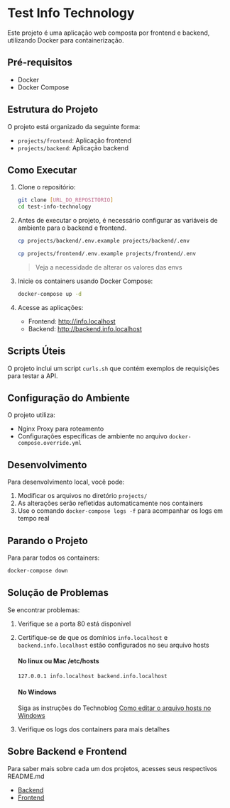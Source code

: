 # Test Info Technology

Este projeto é uma aplicação web composta por frontend e backend, utilizando Docker para containerização.

## Pré-requisitos

- Docker
- Docker Compose

## Estrutura do Projeto

O projeto está organizado da seguinte forma:

- `projects/frontend`: Aplicação frontend
- `projects/backend`: Aplicação backend

## Como Executar

1. Clone o repositório:

   ```bash
   git clone [URL_DO_REPOSITÓRIO]
   cd test-info-technology
   ```

2. Antes de executar o projeto, é necessário configurar as variáveis de ambiente para o backend e frontend.

   ```bash
   cp projects/backend/.env.example projects/backend/.env
   ```

   ```bash
   cp projects/frontend/.env.example projects/frontend/.env
   ```

   > Veja a necessidade de alterar os valores das envs

3. Inicie os containers usando Docker Compose:

   ```bash
   docker-compose up -d
   ```

4. Acesse as aplicações:

   - Frontend: http://info.localhost
   - Backend: http://backend.info.localhost

## Scripts Úteis

O projeto inclui um script `curls.sh` que contém exemplos de requisições para testar a API.

## Configuração do Ambiente

O projeto utiliza:

- Nginx Proxy para roteamento
- Configurações específicas de ambiente no arquivo `docker-compose.override.yml`

## Desenvolvimento

Para desenvolvimento local, você pode:

1. Modificar os arquivos no diretório `projects/`
2. As alterações serão refletidas automaticamente nos containers
3. Use o comando `docker-compose logs -f` para acompanhar os logs em tempo real

## Parando o Projeto

Para parar todos os containers:

```bash
docker-compose down
```

## Solução de Problemas

Se encontrar problemas:

1. Verifique se a porta 80 está disponível
2. Certifique-se de que os domínios `info.localhost` e `backend.info.localhost` estão configurados no seu arquivo hosts

   #### No linux ou Mac /etc/hosts

   ```bash
   127.0.0.1 info.localhost backend.info.localhost
   ```

   #### No Windows

   Siga as instruções do Technoblog [Como editar o arquivo hosts no Windows
   ](https://tecnoblog.net/responde/editar-arquivo-hosts-windows/)

3. Verifique os logs dos containers para mais detalhes

## Sobre Backend e Frontend

Para saber mais sobre cada um dos projetos, acesses seus respectivos README.md

- [Backend](./projects/backend/README.md)
- [Frontend](./projects/frontend/README.md)
